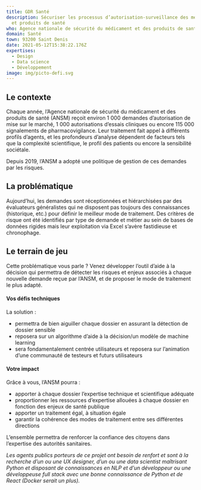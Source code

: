 ```yaml
---
title: GDR Santé
description: Sécuriser les processus d’autorisation-surveillance des médicaments
  et produits de santé
who: Agence nationale de sécurité du médicament et des produits de santé (ANSM)
domain: Santé
town: 93200 Saint Denis
date: 2021-05-12T15:38:22.176Z
expertises:
  - Design
  - Data science
  - Développement
image: img/picto-defi.svg
---
```

## Le contexte

Chaque année, l’Agence nationale de sécurité du médicament et des produits de santé (ANSM) reçoit environ 1 000 demandes d’autorisation de mise sur le marché, 1 000 autorisations d’essais cliniques ou encore 115 000 signalements de pharmacovigilance. Leur traitement fait appel à différents profils d’agents, et les profondeurs d’analyse dépendent de facteurs tels que la complexité scientifique, le profil des patients ou encore la sensibilité sociétale. 

Depuis 2019, l’ANSM a adopté une politique de gestion de ces demandes par les risques. 

## La problématique

Aujourd’hui, les demandes sont réceptionnées et hiérarchisées par des évaluateurs généralistes qui ne disposent pas toujours des connaissances (historique, etc.) pour définir le meilleur mode de traitement. Des critères de risque ont été identifiés par type de demande et métier au sein de bases de données rigides mais leur exploitation via Excel s’avère fastidieuse et chronophage. 

## Le terrain de jeu 

Cette problématique vous parle ? Venez développer l’outil d’aide à la décision qui permettra de détecter les risques et enjeux associés à chaque nouvelle demande reçue par l’ANSM, et de proposer le mode de traitement le plus adapté. 

#### Vos défis techniques 

La solution : 
* permettra de bien aiguiller chaque dossier en assurant la détection de dossier sensible
* reposera sur un algorithme d’aide à la décision/un modèle de machine learning
* sera fondamentalement centrée utilisateurs et reposera sur l’animation d’une communauté de testeurs et futurs utilisateurs

#### Votre impact 

Grâce à vous, l’ANSM pourra : 
* apporter à chaque dossier l’expertise technique et scientifique adéquate
* proportionner les ressources d’expertise allouées à chaque dossier en fonction des enjeux de santé publique
* apporter un traitement égal, à situation égale
* garantir la cohérence des modes de traitement entre ses différentes directions

L’ensemble permettra de renforcer la confiance des citoyens dans l’expertise des autorités sanitaires. 

_Les agents publics porteurs de ce projet ont besoin de renfort et sont à la recherche d’un ou une UX designer, d’un ou une data scientist maîtrisant Python et disposant de connaissances en NLP et d’un développeur ou une développeuse full stack avec une bonne connaissance de Python et de React (Docker serait un plus)._ 
